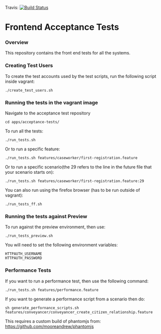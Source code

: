 Travis: [![Build Status](https://travis-ci.org/LandRegistry/acceptance-tests.svg)](https://travis-ci.org/LandRegistry/acceptance-tests)<br>


Frontend Acceptance Tests
===============

### Overview

This repository contains the front end tests for all the systems.  

### Creating Test Users

To create the test accounts used by the test scripts, run the following script inside vagrant:
```
./create_test_users.sh
```

### Running the tests in the vagrant image

Navigate to the acceptance test repository

```
cd apps/acceptance-tests/
```

To run all the tests:

```
./run_tests.sh
```

Or to run a specific feature:

```
./run_tests.sh features/caseworker/first-registration.feature
```

Or to run a specific scenario(the 29 refers to the line in the future file that your scenario starts on):

```
./run_tests.sh features/caseworker/first-registration.feature:29
```

You can also run using the firefox browser (has to be run outside of vagrant):

```
./run_tests_ff.sh
```


### Running the tests against Preview

To run against the preview environment, then use:

```
./run_tests_preview.sh
```

You will need to set the following environment variables:

```
HTTPAUTH_USERNAME
HTTPAUTH_PASSWORD
```


### Performance Tests

If you want to run a performance test, then use the following command:

```
./run_tests.sh features/performance.feature
```

If you want to generate a performance script from a scenario then do:

```
sh generate_perfornance_scripts.sh features/conveyancer/conveyancer_create_citizen_relationship.feature
```

This requires a custom build of phantomjs from:
https://github.com/mooreandrew/phantomjs
